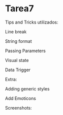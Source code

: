 # Tarea7

Tips and Tricks utilizados:

Line break

String format

Passing Parameters

Visual state

Data Trigger

Extra:

Adding generic styles

Add Emoticons

Screenshots:

